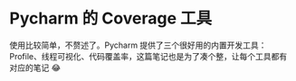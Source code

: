 # Pycharm 的 Coverage 工具

使用比较简单，不赘述了。Pycharm 提供了三个很好用的内置开发工具：Profile、线程可视化、代码覆盖率，这篇笔记也是为了凑个整，让每个工具都有对应的笔记 😂

